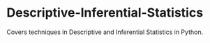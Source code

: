 # Descriptive-Inferential-Statistics
Covers techniques in Descriptive and Inferential Statistics in Python.
